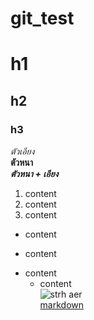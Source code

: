 # git_test
# h1
## h2
### h3
*ตัวเอียง*  
**ตัวหนา**  
**_ตัวหนา + เอียง_**  

1. content
3. content
4. content

+ content
- content
* content
    * content  
![strh aer](https://jooin.com/images/nature01.jpg)  
[markdown](https://code.visualstudio.com/docs/languages/markdown)